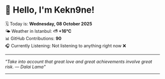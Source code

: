 # 👋 Hello, I'm Kekn9ne!

🗓️ Today is: **Wednesday, 08 October 2025**  
🌤️ Weather in Istanbul: **⛅️  +16°C**  
📊 GitHub Contributions: **90**  
🎧 Currently Listening: Not listening to anything right now ❌

---

_"Take into account that great love and great achievements involve great risk. — *Dalai Lama*"_

---
